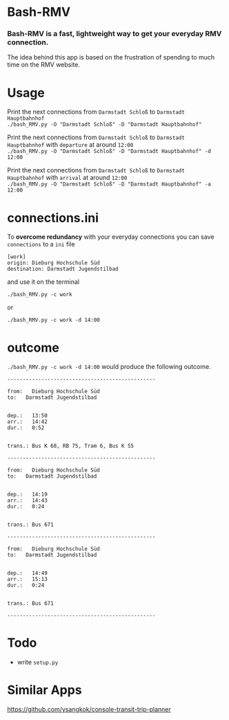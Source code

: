 # Bash-RMV

### Bash-RMV is a fast, lightweight way to get your everyday RMV connection.

The idea behind this app is based on the frustration of spending to much time on the RMV website.

# Usage

Print the next connections from `Darmstadt Schloß` to `Darmstadt Hauptbahnhof`  
`./bash_RMV.py -O "Darmstadt Schloß" -D "Darmstadt Hauptbahnhof"`

Print the next connections from `Darmstadt Schloß` to `Darmstadt Hauptbahnhof` with `departure` at around `12:00`  
`./bash_RMV.py -O "Darmstadt Schloß" -D "Darmstadt Hauptbahnhof" -d 12:00`

Print the next connections from `Darmstadt Schloß` to `Darmstadt Hauptbahnhof`  with `arrival` at around `12:00`  
`./bash_RMV.py -O "Darmstadt Schloß" -D "Darmstadt Hauptbahnhof" -a 12:00`


# connections.ini

To **overcome redundancy** with your everyday connections you can save `connections` to a `ini` file

    [work]
    origin: Dieburg Hochschule Süd
    destination: Darmstadt Jugendstilbad

and use it on the terminal

`./bash_RMV.py -c work`

or  

`./bash_RMV.py -c work -d 14:00`

# outcome

`./bash_RMV.py -c work -d 14:00` would produce the following outcome.


    ------------------------------------------------

    from:	Dieburg Hochschule Süd
    to:	  Darmstadt Jugendstilbad


    dep.:	13:50
    arr.:	14:42
    dur.:	0:52


    trans.:	Bus K 68, RB 75, Tram 6, Bus K 55

    ------------------------------------------------

    from:	Dieburg Hochschule Süd
    to:	  Darmstadt Jugendstilbad


    dep.:	14:19
    arr.:	14:43
    dur.:	0:24


    trans.:	Bus 671

    ------------------------------------------------

    from:	Dieburg Hochschule Süd
    to:	  Darmstadt Jugendstilbad


    dep.:	14:49
    arr.:	15:13
    dur.:	0:24


    trans.:	Bus 671

    ------------------------------------------------




# Todo

* write `setup.py`


# Similar Apps
https://github.com/ysangkok/console-transit-trip-planner
